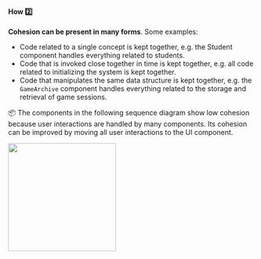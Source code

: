 <link rel="stylesheet" href="{{baseUrl}}/css/textbook.css">

<div class="website-content">

<div id="title">

#### How :two:

</div>

<div id="body">

**Cohesion can be present in many forms**. Some examples:
* Code related to a single concept is kept together, e.g. the Student component handles everything related to students.
* Code that is invoked close together in time is kept together, e.g. all code related to initializing the system is kept together.
* Code that manipulates the same data structure is kept together, e.g. the `GameArchive` component handles everything related to the storage and retrieval of game sessions.

<tip-box>

:package:  The components in the following sequence diagram show low cohesion because user interactions are handled by many components. Its cohesion can be improved by moving all user interactions to the UI component.

<img src="{{baseUrl}}/designFundamentals/cohesion/how/images/uiLogicStorage.png" height="220" />
<p/>

</tip-box>

</div>

<div id="extras">
  <include src="exercises.md" />
</div>

</div>
